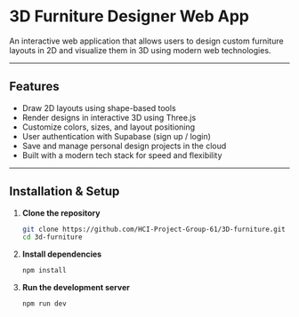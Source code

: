# 3D Furniture Designer Web App

An interactive web application that allows users to design custom furniture layouts in 2D and visualize them in 3D using modern web technologies.

---

## Features

-  Draw 2D layouts using shape-based tools
-  Render designs in interactive 3D using Three.js
-  Customize colors, sizes, and layout positioning
-  User authentication with Supabase (sign up / login)
-  Save and manage personal design projects in the cloud
-  Built with a modern tech stack for speed and flexibility

---

## Installation & Setup

1. **Clone the repository**
   ```bash
   git clone https://github.com/HCI-Project-Group-61/3D-furniture.git
   cd 3d-furniture
2. **Install dependencies**
   ```bash
   npm install
3. **Run the development server**
   ```bash
   npm run dev



